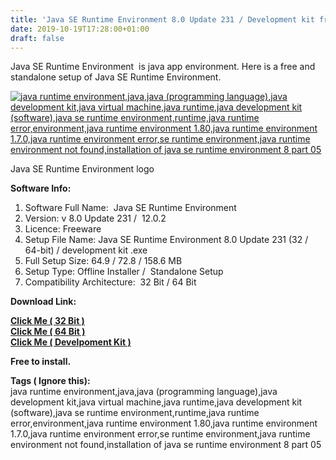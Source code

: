 ```yaml
---
title: 'Java SE Runtime Environment 8.0 Update 231 / Development kit free download'
date: 2019-10-19T17:28:00+01:00
draft: false
---
```


Java SE Runtime Environment  is java app environment. Here is a free and standalone setup of Java SE Runtime Environment.  
  
  
  

[![java runtime environment,java,java (programming language),java development kit,java virtual machine,java runtime,java development kit (software),java se runtime environment,runtime,java runtime error,environment,java runtime environment 1.80,java runtime environment 1.7.0,java runtime environment error,se runtime environment,java runtime environment not found,installation of java se runtime environment 8 part 05](https://1.bp.blogspot.com/-5nBM57KsE1I/Xas3WQKsspI/AAAAAAAAAiw/r-ZEyZCczzYG8AKvft7volPNM6BWbC0FgCLcBGAsYHQ/s320/logo%2Bframe1.jpg "java runtime environment,java,java (programming language),java development kit,java virtual machine,java runtime,java development kit (software),java se runtime environment,runtime,java runtime error,environment,java runtime environment 1.80,java runtime environment 1.7.0,java runtime environment error,se runtime environment,java runtime environment not found,installation of java se runtime environment 8 part 05")](https://1.bp.blogspot.com/-5nBM57KsE1I/Xas3WQKsspI/AAAAAAAAAiw/r-ZEyZCczzYG8AKvft7volPNM6BWbC0FgCLcBGAsYHQ/s1600/logo%2Bframe1.jpg)

Java SE Runtime Environment logo

  

**Software Info:**

1.  Software Full Name:  Java SE Runtime Environment
2.  Version: v 8.0 Update 231 /  12.0.2
3.  Licence: Freeware  
4.  Setup File Name: Java SE Runtime Environment 8.0 Update 231 (32 / 64-bit) / development kit .exe 
5.  Full Setup Size: 64.9 / 72.8 / 158.6 MB
6.  Setup Type: Offline Installer /  Standalone Setup
7.  Compatibility Architecture:  32 Bit / 64 Bit 

**Download Link:**

**[Click Me ( 32 Bit )](https://mega.nz/#!lRUGzYgD!foW5BHDhN2My28FKzTiCzOiIy1SoGUqOW2yBUN_c6mY)**  
**[Click Me ( 64 Bit )](https://mega.nz/#!ZFU2yAjQ!A-eWKe6ZWLmiVgM56HzEFp5A44Fy-90rDA9dNv0WMM4)**  
**[Click Me ( Develpoment Kit )](https://mega.nz/#!AIVmzIyS!6Iyrj8igTsz6kHYcHBGaxYRQQPtayvimADK5jI9BYp8)**  
  
  
**Free to install.**  
  
  
  
**Tags ( Ignore this):**  
java runtime environment,java,java (programming language),java development kit,java virtual machine,java runtime,java development kit (software),java se runtime environment,runtime,java runtime error,environment,java runtime environment 1.80,java runtime environment 1.7.0,java runtime environment error,se runtime environment,java runtime environment not found,installation of java se runtime environment 8 part 05